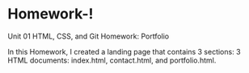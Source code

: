 # Homework-!
Unit 01 HTML, CSS, and Git Homework: Portfolio

In this Homework, I created a landing page that contains 3 sections: 3 HTML documents: index.html, contact.html, and portfolio.html.


